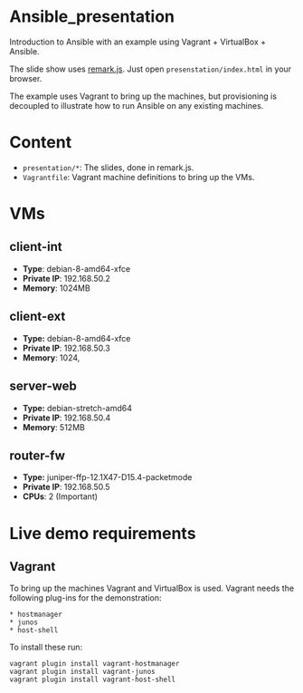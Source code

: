 # Ansible_presentation

Introduction to Ansible with an example using Vagrant + VirtualBox + Ansible.

The slide show uses [remark.js](https://github.com/gnab/remark). Just open
`presenstation/index.html` in your browser.

The example uses Vagrant to bring up the machines, but provisioning is
decoupled to illustrate how to run Ansible on any existing machines.

# Content

* `presentation/*`: The slides, done in remark.js.
* `Vagrantfile`: Vagrant machine definitions to bring up the VMs.

# VMs

## client-int

* **Type**: debian-8-amd64-xfce
* **Private IP**: 192.168.50.2
* **Memory**: 1024MB

## client-ext

* **Type:** debian-8-amd64-xfce
* **Private IP**: 192.168.50.3
* **Memory**: 1024,

## server-web

* **Type:** debian-stretch-amd64
* **Private IP**: 192.168.50.4
* **Memory**: 512MB

## router-fw

* **Type:** juniper-ffp-12.1X47-D15.4-packetmode
* **Private IP**: 192.168.50.5
* **CPUs**: 2 (Important)

# Live demo requirements

## Vagrant

To bring up the machines Vagrant and VirtualBox is used. Vagrant needs the
following plug-ins for the demonstration:

    * hostmanager
    * junos
    * host-shell

To install these run:

    vagrant plugin install vagrant-hostmanager
    vagrant plugin install vagrant-junos
    vagrant plugin install vagrant-host-shell